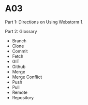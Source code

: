 # A03
Part 1: Directions on Using Webstorm
1. 

Part 2: Glossary
- Branch
- Clone
- Commit
- Fetch
- GIT
- Github
- Merge
- Merge Conflict
- Push
- Pull
- Remote
- Repository
